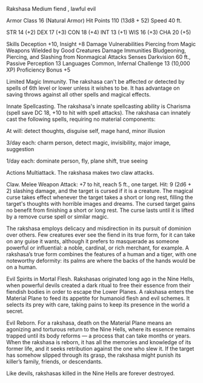 Rakshasa
Medium fiend , lawful evil

Armor Class 16 (Natural Armor)
Hit Points 110 (13d8 + 52)
Speed 40 ft.

STR
14 (+2)
DEX
17 (+3)
CON
18 (+4)
INT
13 (+1)
WIS
16 (+3)
CHA
20 (+5)

Skills Deception +10, Insight +8
Damage Vulnerabilities Piercing from Magic Weapons Wielded by Good Creatures
Damage Immunities Bludgeoning, Piercing, and Slashing from Nonmagical Attacks
Senses Darkvision 60 ft., Passive Perception 13
Languages Common, Infernal
Challenge 13 (10,000 XP)
Proficiency Bonus +5

Limited Magic Immunity. The rakshasa can't be affected or detected by spells of 6th level or lower unless it wishes to be. It has advantage on saving throws against all other spells and magical effects.

Innate Spellcasting. The rakshasa's innate spellcasting ability is Charisma (spell save DC 18, +10 to hit with spell attacks). The rakshasa can innately cast the following spells, requiring no material components:

At will: detect thoughts, disguise self, mage hand, minor illusion

3/day each: charm person, detect magic, invisibility, major image, suggestion

1/day each: dominate person, fly, plane shift, true seeing

Actions
Multiattack. The rakshasa makes two claw attacks.

Claw. Melee Weapon Attack: +7 to hit, reach 5 ft., one target. Hit: 9 (2d6 + 2) slashing damage, and the target is cursed if it is a creature. The magical curse takes effect whenever the target takes a short or long rest, filling the target's thoughts with horrible images and dreams. The cursed target gains no benefit from finishing a short or long rest. The curse lasts until it is lifted by a remove curse spell or similar magic.

The rakshasa employs delicacy and misdirection in its pursuit of dominion over others. Few creatures ever see the fiend in its true form, for it can take on any guise it wants, although it prefers to masquerade as someone powerful or influential: a noble, cardinal, or rich merchant, for example. A rakshasa’s true form combines the features of a human and a tiger, with one noteworthy deformity: its palms are where the backs of the hands would be on a human.

Evil Spirits in Mortal Flesh. Rakshasas originated long ago in the Nine Hells, when powerful devils created a dark ritual to free their essence from their fiendish bodies in order to escape the Lower Planes. A rakshasa enters the Material Plane to feed its appetite for humanoid flesh and evil schemes. It selects its prey with care, taking pains to keep its presence in the world a secret.

Evil Reborn. For a rakshasa, death on the Material Plane means an agonizing and torturous return to the Nine Hells, where its essence remains trapped until its body reforms — a process that can take months or years. When the rakshasa is reborn, it has all the memories and knowledge of its former life, and it seeks retribution against the one who slew it. If the target has somehow slipped through its grasp, the rakshasa might punish its killer’s family, friends, or descendants.

Like devils, rakshasas killed in the Nine Hells are forever destroyed.
